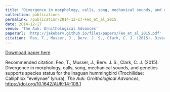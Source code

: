 ```yaml
---
title: "Divergence in morphology, calls, song, mechanical sounds, and genetics supports species status for the Inaguan hummingbird (Trochilidae: Calliphlox "evelynae" lyrura)"
collection: publications
permalink: /publication/2014-12-17-Feo_et_al_2015
date: 2014-12-17
venue: 'The Auk: Ornithological Advances'
paperurl: 'http://jakeberv.github.io/files/papers/Feo_et_al_2015.pdf'
citation: 'Feo, T., Musser, J., Berv. J. S., Clark, C. J. (2015). Divergence in morphology, calls, song, mechanical sounds, and genetics supports species status for the Inaguan hummingbird (Trochilidae: Calliphlox &quot;evelynae&quot; lyrura), <i>The Auk: Ornithological Advances</i>, https://doi.org/10.1642/AUK-14-108.1'
---
```

[Download paper here](http://jakeberv.github.io/files/papers/Feo_et_al_2015.pdf)

Recommended citation: Feo, T., Musser, J., Berv. J. S., Clark, C. J. (2015). Divergence in morphology, calls, song, mechanical sounds, and genetics supports species status for the Inaguan hummingbird (Trochilidae: Calliphlox "evelynae" lyrura), <i>The Auk: Ornithological Advances</i>, https://doi.org/10.1642/AUK-14-108.1